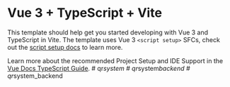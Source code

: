 # Vue 3 + TypeScript + Vite

This template should help get you started developing with Vue 3 and TypeScript in Vite. The template uses Vue 3 `<script setup>` SFCs, check out the [script setup docs](https://v3.vuejs.org/api/sfc-script-setup.html#sfc-script-setup) to learn more.

Learn more about the recommended Project Setup and IDE Support in the [Vue Docs TypeScript Guide](https://vuejs.org/guide/typescript/overview.html#project-setup).
#   q r _ s y s t e m  
 #   q r _ s y s t e m _ b a c k e n d  
 #   q r _ s y s t e m _ b a c k e n d  
 